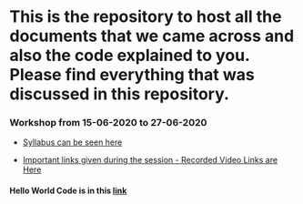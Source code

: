 # This is the repository to host all the documents that we came across and also the code explained to you. Please find everything that was discussed in this repository.

### Workshop from 15-06-2020 to 27-06-2020

- [Syllabus can be seen here](/syllabus.md)

- [Important links given during the session - Recorded Video Links are Here](/important_links.md)

#### Hello World Code is in this [link](https://github.com/AP-Skill-Development-Corporation/Android-1537/tree/master/HelloWorld)
